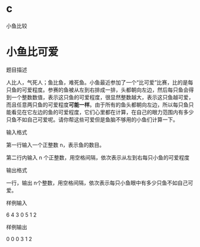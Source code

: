 # c
小鱼比较
# 小鱼比可爱

题目描述

人比人，气死人；鱼比鱼，难死鱼。小鱼最近参加了一个“比可爱”比赛，比的是每只鱼的可爱程度。参赛的鱼被从左到右排成一排，头都朝向左边，然后每只鱼会得到一个整数数值，表示这只鱼的可爱程度，很显然整数越大，表示这只鱼越可爱，而且任意两只鱼的可爱程度**可能一样**。由于所有的鱼头都朝向左边，所以每只鱼只能看见在它左边的鱼的可爱程度，它们心里都在计算，在自己的眼力范围内有多少只鱼不如自己可爱呢。请你帮这些可爱但是鱼脑不够用的小鱼们计算一下。

 输入格式

第一行输入一个正整数 n，表示鱼的数目。

第二行内输入 n 个正整数，用空格间隔，依次表示从左到右每只小鱼的可爱程度 

 输出格式

一行，输出 n个整数，用空格间隔，依次表示每只小鱼眼中有多少只鱼不如自己可爱。

样例输入

6
4 3 0 5 1 2

样例输出 

0 0 0 3 1 2


